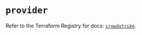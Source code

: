 # `provider`

Refer to the Terraform Registry for docs: [`crowdstrike`](https://registry.terraform.io/providers/crowdstrike/crowdstrike/0.0.39/docs).
